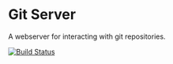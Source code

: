 # Git Server

A webserver for interacting with git repositories.

[![Build Status](https://travis-ci.org/drdgvhbh/gitserver.svg?branch=master)](https://travis-ci.org/drdgvhbh/gitserver)
